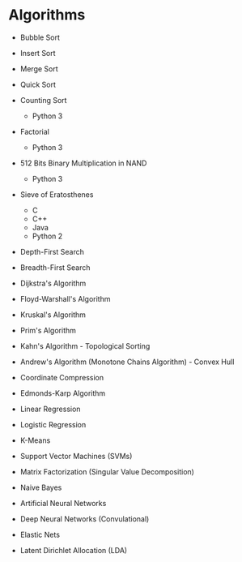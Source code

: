 # Algorithms

- Bubble Sort

- Insert Sort

- Merge Sort

- Quick Sort

- Counting Sort
  - Python 3

- Factorial
  - Python 3
  
- 512 Bits Binary Multiplication in NAND
  - Python 3

- Sieve of Eratosthenes
  - C
  - C++
  - Java
  - Python 2
  
- Depth-First Search

- Breadth-First Search

- Dijkstra's Algorithm

- Floyd-Warshall's Algorithm

- Kruskal's Algorithm

- Prim's Algorithm

- Kahn's Algorithm - Topological Sorting

- Andrew's Algorithm (Monotone Chains Algorithm) - Convex Hull

- Coordinate Compression

- Edmonds-Karp Algorithm

- Linear Regression

- Logistic Regression

- K-Means

- Support Vector Machines (SVMs)

- Matrix Factorization (Singular Value Decomposition)

- Naive Bayes

- Artificial Neural Networks

- Deep Neural Networks (Convulational)

- Elastic Nets

- Latent Dirichlet Allocation (LDA)
